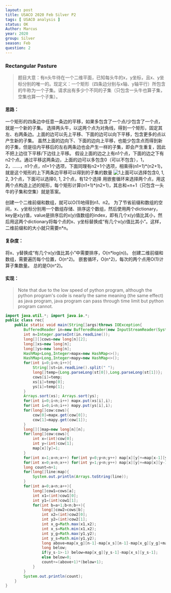 ```yaml
---
layout: post
title: USACO 2020 Feb Silver P2
tags: [ USACO analysis ]
status: OK
Author: Marcus
year: 2020
group: Silver
season: Feb
question: 2
---
```

### Rectangular Pasture

> 题目大意：有n头牛待在一个二维平面，已知每头牛的x，y坐标，且x、y坐标分别的唯一的。现定义：一个矩形（四条边分别与x轴、y轴平行）所包含的牛称为一个子集。请求出有多少个不同的子集（只包含一头牛也算子集，空集也算一个子集）。

#### 思路：

一个矩形的四条边中任意一条边的平移，如果多包含了一个点/少包含了一个点，就是一个新的子集。
选择两头牛，以这两个点为对角线，得到一个矩形，固定其左、右两条边。上面的边可以先上平移、下面的边可以向下平移，包含更多的点以产生新的子集。
虽然上面的边向下、下面的边向上平移，也能少包含点而得到新的子集，但是往内平移后的左右两条边也会产生一样的子集，即会产生重复，因此不把上边往下平移/下边往上平移。
假设上面的边之上有n1个点，下面的边之下有n2个点。通过平移这两条边，上面的边可以多包含0（可以不包含），1，2，……，n1个点，n1+1个选项，下面同理有n2+1个选项，相乘得(n1+1)\*(n2+1)，就是这个矩形的上下两条边平移可以得到的子集的数量
![1](https://tva1.sinaimg.cn/mw690/0085ShT8gy1glwweqwyqdj307609paad.jpg)上面可以选择包含0, 1, 2, 3个点，下面可以选择0, 1, 2个点，有12个选择
用嵌套循环来选择两个点，用这两个点构造上述的矩形，每个矩形计算(n1+1)\*(n2+1)，其总和+n+1（只包含一头牛的子集和空集）就是答案。

创建一个二维前缀和数组，就可以O(1)地得到n1、n2。
为了节省前缀和数组的空间，x、y坐标分别用一个数组存储、排序这个数组，然后使用两个dictionary，key是x(y)值，value是排序后的x(y)值数组的index，即有几个x(y)值比其小，然后用这两个dictionary将每个点的x、y坐标替换成“有几个x(y)值比其小”。这样，二维前缀和的大小就只需要n\*n。

#### 复杂度：

将x、y替换成“有几个x(y)值比其小”中需要排序，O(n*log(n))。
创建二维前缀和数组，需要遍历每个位置，O(n\^2)。
嵌套循环，O(n\^2)，每次的两个点用O(1)计算子集数量。
总的是O(n\^2)。

#### 实现：

> Note that due to the low speed of python program, although the python program's code is nearly the same meaning (the same effect) as java program, java program can pass through time limit but python program cannot. 

```java
import java.util.*; import java.io.*;
public class rec{
    public static void main(String[]args)throws IOException{
        BufferedReader in=new BufferedReader(new InputStreamReader(System.in));
        int n=Integer.parseInt(in.readLine());
        long[][]cows=new long[n][2];
        long[]xs=new long[n];
        long[]ys=new long[n];
        HashMap<Long,Integer>mapx=new HashMap<>();
        HashMap<Long,Integer>mapy=new HashMap<>();
        for(int i=0;i<n;i++){
            String[]st=in.readLine().split(" ");
            long[]temp={Long.parseLong(st[0]),Long.parseLong(st[1])};
            cows[i]=temp;
            xs[i]=temp[0];
            ys[i]=temp[1];
        }
        Arrays.sort(xs); Arrays.sort(ys);
        for(int i=0;i<n;i++) mapx.put(xs[i],i);
        for(int i=0;i<n;i++) mapy.put(ys[i],i);
        for(long[]cow:cows){
            cow[0]=mapx.get(cow[0]);
            cow[1]=mapy.get(cow[1]);
        }
        long[][]map=new long[n][n];
        for(long[]cow:cows){
            int x=(int)cow[0];
            int y=(int)cow[1];
            map[x][y]=1;
        }
        for(int x=1;x<n;x++) for(int y=0;y<n;y++) map[x][y]+=map[x-1][y];
        for(int x=0;x<n;x++) for(int y=1;y<n;y++) map[x][y]+=map[x][y-1];
        long count=n+1;
        for(long[]line:map){
            System.out.println(Arrays.toString(line));
        }
        for(int a=0;a<n;a++){
            long[]cow1=cows[a];
            int x1=(int)cow1[0];
            int y1=(int)cow1[1];
            for(int b=a+1;b<n;b++){
                long[]cow2=cows[b];
                int x2=(int)cow2[0];
                int y2=(int)cow2[1];
                int x_g=Math.max(x1,x2);
                int x_s=Math.min(x1,x2);
                int y_g=Math.max(y1,y2);
                int y_s=Math.min(y1,y2);
                long above=map[x_g][n-1]-map[x_s][n-1]-map[x_g][y_g]+map[x_s][y_g];
                long below;
                if(y_s-1>-1) below=map[x_g][y_s-1]-map[x_s][y_s-1];
                else below=0;
                count+=(above+1)*(below+1);
            }
        }
        System.out.println(count);
    }
}
```

